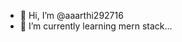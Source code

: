 - 👋 Hi, I’m @aaarthi292716
- 🌱 I’m currently learning  mern stack...


<!---
aaarthi292716/aaarthi292716 is a ✨ special ✨ repository because its `README.md` (this file) appears on your GitHub profile.
You can click the Preview link to take a look at your changes.
--->
